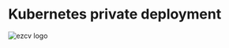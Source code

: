 # Kubernetes private deployment

![ezcv logo](https://raw.githubusercontent.com/jpobiega/Trend/blob/main/Cloud%20Formation/Kubernetes/arch.png?raw=true)
